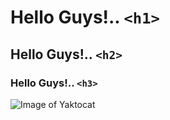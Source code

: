 # Hello Guys!.. `<h1>`
## Hello Guys!.. `<h2>`
### Hello Guys!.. `<h3>`


![Image of Yaktocat](https://octodex.github.com/images/yaktocat.png)

